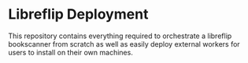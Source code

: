 # Libreflip Deployment

This repository contains everything required to orchestrate a libreflip bookscanner from scratch as well as easily deploy external workers for users to install on their own machines.


